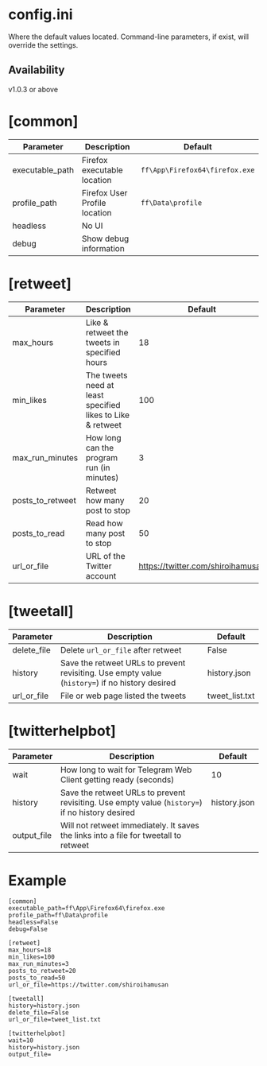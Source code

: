 # config.ini
Where the default values located. Command-line parameters, if exist, will override the settings.

## Availability
v1.0.3 or above

# [common]
| Parameter         | Description    | Default                       |
|-------------------|----------------|------------------------------|
| executable_path | Firefox executable location | `ff\App\Firefox64\firefox.exe` |
| profile_path | Firefox User Profile location | `ff\Data\profile` |
| headless | No UI |     |
| debug | Show debug information |     |

>

# [retweet]
| Parameter   | Description                       | Default |
|-------------|-----------------------------------|---------|
| max_hours | Like & retweet the tweets in specified hours | 18    |
| min_likes | The tweets need at least specified likes to Like & retweet | 100    |
| max_run_minutes | How long can the program run (in minutes)| 3    |
| posts_to_retweet | Retweet how many post to stop| 20    |
| posts_to_read | Read how many post to stop | 50    |
| url_or_file | URL of the Twitter account | https://twitter.com/shiroihamusan    |

>

# [tweetall]
| Parameter   | Description                       | Default |
|-------------|-----------------------------------|---------|
| delete_file | Delete `url_or_file` after retweet | False  |
| history | Save the retweet URLs to prevent revisiting. Use empty value (`history=`) if no history desired | history.json |
| url_or_file | File or web page listed the tweets | tweet_list.txt |

>

# [twitterhelpbot]
| Parameter   | Description                       | Default |
|-------------|-----------------------------------|---------|
| wait | How long to wait for Telegram Web Client getting ready (seconds) | 10    |
| history | Save the retweet URLs to prevent revisiting. Use empty value (`history=`) if no history desired | history.json |
| output_file | Will not retweet immediately. It saves the links into a file for tweetall to retweet |     |

>

# Example
```
[common]
executable_path=ff\App\Firefox64\firefox.exe
profile_path=ff\Data\profile
headless=False
debug=False

[retweet]
max_hours=18
min_likes=100
max_run_minutes=3
posts_to_retweet=20
posts_to_read=50
url_or_file=https://twitter.com/shiroihamusan

[tweetall]
history=history.json
delete_file=False
url_or_file=tweet_list.txt

[twitterhelpbot]
wait=10
history=history.json
output_file=
```